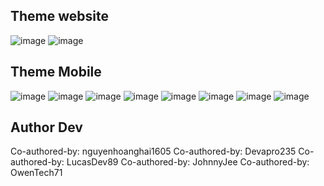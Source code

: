 ## Theme website
![image](https://github.com/user-attachments/assets/d3be734f-2b6a-4a59-8540-59daf94079e6)
![image](https://github.com/user-attachments/assets/9976e9a9-3e84-4b10-9799-be9371bd4caa)

## Theme Mobile
![image](https://github.com/user-attachments/assets/86c5d4cc-95d9-4c38-a6f3-aae5e715d00b)
![image](https://github.com/user-attachments/assets/60e66f24-79dd-4e71-9405-64217412b00c)
![image](https://github.com/user-attachments/assets/2520a948-bf19-4a8f-a40a-79db4490485a)
![image](https://github.com/user-attachments/assets/9e534d75-8812-471f-a2ea-34d4142a1a44)
![image](https://github.com/user-attachments/assets/d13da44b-5442-4d73-9407-fdf6772ce108)
![image](https://github.com/user-attachments/assets/3a447dc5-187c-4a2c-9c5f-0a1e5e4c7bd9)
![image](https://github.com/user-attachments/assets/024c8e55-c2a5-48c2-9eb3-0b6d44886d74)
![image](https://github.com/user-attachments/assets/8ec11764-a066-480a-a021-9187a10035b7)

## Author Dev
Co-authored-by: nguyenhoanghai1605
Co-authored-by: Devapro235 
Co-authored-by: LucasDev89
Co-authored-by: JohnnyJee
Co-authored-by: OwenTech71
